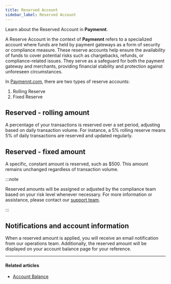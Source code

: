 ```yaml
---
title: Reserved Account
sidebar_label: Reserved Account
---
```


Learn about the Reserved Account in **Paymennt**.

A Reserve Account in the context of **Paymennt** refers to a specialized account where funds are held by payment gateways as a form of security or compliance measure. These reserve accounts help ensure the availability of funds to cover potential risks such as chargebacks, refunds, or compliance-related issues. They serve as a safeguard for both the payment gateway and merchants, providing financial stability and protection against unforeseen circumstances.

In [<ins>Paymennt.com</ins>](https://www.paymennt.com/), there are two types of reserve accounts:

1. Rolling Reserve
2. Fixed Reserve

## Reserved - rolling amount

A percentage of your transactions is reserved over a set period, adjusting based on daily transaction volume. For instance, a 5% rolling reserve means 5% of daily transactions are reserved and updated regularly.

## Reserved - fixed amount

A specific, constant amount is reserved, such as $500. This amount remains unchanged regardless of transaction volume.

:::note

Reserved amounts will be assigned or adjusted by the compliance team based on your risk level whenever necessary. For more information or assistance, please contact our [<ins>support team</ins>](https://www.paymennt.com/en/contact-us).

:::

## Notifications and account information

When a reserved amount is applied, you will receive an email notification from our operations team. Additionally, the reserved amount will be displayed on your account balance page for your reference.

***

#### Related articles

* [<ins>Account Balance</ins>](../funds-and-payments/account-balance)
